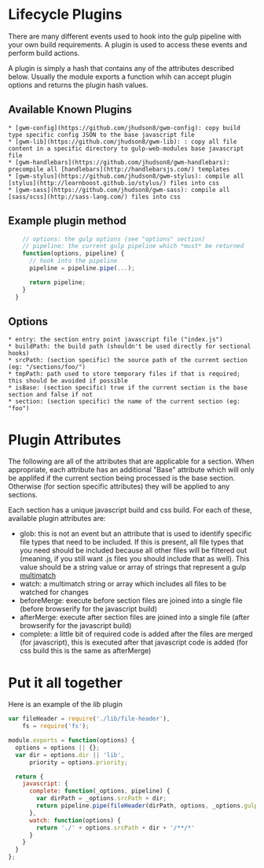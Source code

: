 Lifecycle Plugins
===============
There are many different events used to hook into the gulp pipeline with your own build requirements.  A plugin is used to access these events and perform build actions.

A plugin is simply a hash that contains any of the attributes described below.  Usually the module exports a function whih can accept plugin options and returns the plugin hash values.

Available Known Plugins
--------------
    * [gwm-config](https://github.com/jhudson8/gwm-config): copy build type specific config JSON to the base javascript file
    * [gwm-lib](https://github.com/jhudson8/gwm-lib): : copy all file content in a specific directory to gulp-web-modules base javascript file
    * [gwm-handlebars](https://github.com/jhudson8/gwm-handlebars): precompile all [handlebars](http://handlebarsjs.com/) templates
    * [gwm-stylus](https://github.com/jhudson8/gwm-stylus): compile all [stylus](http://learnboost.github.io/stylus/) files into css
    * [gwm-sass](https://github.com/jhudson8/gwm-sass): compile all [sass/scss](http://sass-lang.com/) files into css

Example plugin method
--------------
```javascript
    // options: the gulp options (see "options" section)
    // pipeline: the current gulp pipeline which *must* be returned 
    function(options, pipeline) {
      // hook into the pipeline
      pipeline = pipeline.pipe(...);

      return pipeline;
    }
  }
```

Options
-------------
    * entry: the section entry point javascript file ("index.js")
    * buildPath: the build path (shouldn't be used directly for sectional hooks)
    * srcPath: (section specific) the source path of the current section (eg: "/sections/foo/")
    * tmpPath: path used to store temporary files if that is required;  this should be avoided if possible
    * isBase: (section specific) true if the current section is the base section and false if not
    * section: (section specific) the name of the current section (eg: "foo")


Plugin Attributes
=================
The following are all of the attributes that are applicable for a section.  When appropriate, each attribute has an additional "Base" attribute which will only be applifed if the current section being processed is the base section.  Otherwise (for section specific attributes) they will be applied to any sections.

Each section has a unique javascript build and css build.  For each of these, available plugin attributes are:
* glob: this is not an event but an attribute that is used to identify specific file types that need to be included.  If this is present, all file types that you need should be included because all other files will be filtered out (meaning, if you still want .js files you should include that as well).  This value should be a string value or array of strings that represent a gulp [multimatch](https://github.com/sindresorhus/multimatch)
* watch: a multimatch string or array which includes all files to be watched for changes
* beforeMerge: execute before section files are joined into a single file (before browserify for the javascript build)
* afterMerge: execute after section files are joined into a single file (after browserify for the javascript build)
* complete: a little bit of required code is added after the files are merged (for javascript), this is executed after that javascript code is added (for css build this is the same as afterMerge)

Put it all together
==================
Here is an example of the *lib* plugin
```javascript
var fileHeader = require('./lib/file-header'),
    fs = require('fs');

module.exports = function(options) {
  options = options || {};
  var dir = options.dir || 'lib',
      priority = options.priority;

  return {
    javascript: {
      complete: function(_options, pipeline) {
        var dirPath = _options.srcPath + dir;
        return pipeline.pipe(fileHeader(dirPath, options, _options.gulp));
      },
      watch: function(options) {
        return './' + options.srcPath + dir + '/**/*'
      }
    }
  }
};
```
